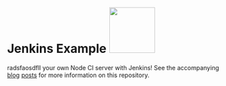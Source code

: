 # Jenkins Example <img src="https://raw.github.com/strongloop-community/jenkins-example/master/fake-status-icon.png" width="106px"/>

radsfaosdfll your own Node CI server with Jenkins!  See the accompanying [blog](http://strongloop.com/strongblog/roll-your-own-node-js-ci-server-with-jenkins-part-1/) [posts](http://strongloop.com/strongblog/roll-your-own-node-js-ci-server-with-jenkins-part-2/) for more information on this repository.
